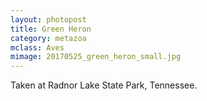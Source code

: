 ```yaml
---
layout: photopost 
title: Green Heron
category: metazoa
mclass: Aves
mimage: 20170525_green_heron_small.jpg
---
```



Taken at Radnor Lake State Park, Tennessee.
